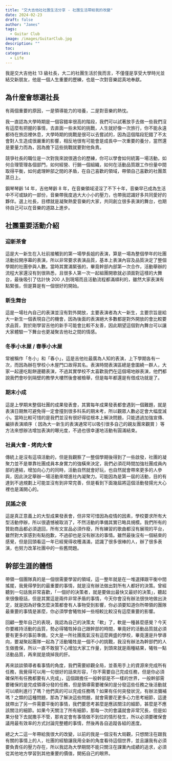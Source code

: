 ```yaml
---
title: "交大吉他社社團生活分享 - 社團生活帶給我的改變"
date: 2024-02-23
draft: false
author: "James"
tags:
  - Guitar Club
image: /images/GuitarClub.jpg
description: ""
toc: 
categories:
  - Life
---
```


我是交大吉他社 13 級社長，大二的社團生活於我而言，不僅僅是享受大學時光並結交新朋友，他是一個人生重要的歷練，也是一次對音樂認真地奉獻。

## **為什麼會想選社長**

有兩個重要的原因，一是領導能力的培養，二是對音樂的熱忱。

我一直認為大學時期是一個容錯率很高的階段，我們可以試著放手去做一些我們沒有這麼有把握的事情，去直面一些未知的挑戰，人生就好像一次旅行，你不能永遠都待在旅店裡休息，大學時期的挑戰是很可以去嘗試的，因為這個階段犯錯了不太會對人生造成很嚴重的影響，相反地很有可能會是成長中一次重要的養分，當然還是要量力而為，因為擔下這些挑戰就要對他負責。

競爭社長的職位是一次對我來說很適合的歷練，你可以學會如何統籌一場活動，如何合理管理各個部門，如何經營、行銷一個組織，如何在活動品質跟工作份量中間取得平衡，如何處理幹部之間的矛盾，在自己喜歡的領域，帶領自己喜歡的社團蒸蒸日上。

鋼琴琴齡 14 年，吉他琴齡 8 年，在音樂領域浸淫了不下十年，音樂早已成為生活中不可或缺的一部份，音樂帶我度過大大小小的壓力，也帶我認識好多共同愛好的夥伴。選上社長，目標就是凝聚熱愛音樂的大家，共同創立很多表演的舞台，也期待自己可以在音樂的道路上進步。

## **社團重要活動介紹**

### **迎新茶會**

這是大一新生在入社前接觸到的第一場學長姐的表演，算是一場為整個學年的社團活動拉開序幕的表演，所以非常要求表演品質，基本上表演內容及品質決定了整個學期的社團參與人數。當時其實滿緊張的，畢竟幹部內部第一次合作，活動舉辦的流程大家還沒有到很熟悉，且很多人第一次一起組團開歌就必須面對這樣的大舞台，最後吸引了估計快 200 人到現場而且活動流程都滿順利的，雖然大家表演有點緊張，但是算是有一個很好的開始。

### **新生舞台**

這是一場社內自己的表演並沒有對外開放，主要表演者為大一新生，主要宗旨是給大一新生一個表現自己的機會，因為後面的表演絕大多數都是對外開放的會比較要求品質，對於剛學習吉他的新手可能會比較不友善，因此期望這個對內舞台可以讓大家體驗一下舞台也更凝聚吉他社之間的情感。

### **冬季小木屋 / 春季小木屋**

常被稱作「冬小」和「春小」，這是吉他社最廣為人知的表演，上下學期各有一次，而因為辦在學校小木屋門口故得其名。表演時間表演區總是會圍繞一群人，大家一起邊吃鬆餅邊聽表演，不過其實學校不太喜歡我們在這個場地辦表演，他們都說我們會吵到隔壁的教學大樓然後會被檢舉，但是每年都還是有借成功就是了。

### **期末小成**

這是上學期末整個社團的成果發表會，其實每年成果發表都會遇到一個難題，就是表演日期無可避免得一定會撞到很多科系的期末考，所以觀眾人數必定會大幅度減小。當時比較可惜的是我們並沒有很好得從根本上解決問題，只能透過加強宣傳、編排表演順序（ 因為大一新生的表演通常可以吸引很多自己的親友團來觀賞 ）等方法來想辦法增加表演的曝光度，不過也很幸運地活動有圓滿結束。

### **社員大會 - 烤肉大會**

傳統上是沒有這項活動的，但是我觀察了一整個學期後得到了一些啟發，社團的凝聚力並不是單靠社團成員本身實力的強橫來決定，我們必須花時間加強社團成員內部的連結，增加向心力的同時，活動自然就會好玩，也自然就會帶來更多的人參與，因此決定舉辦一場活動來增進社內凝聚力。可能因為是第一屆的活動，目的有達到不過規劃上可能並沒有到非常完善，但是看到下面幾屆將這個活動發揚光大心裡也是滿開心的。

### **民謠之夜**

這是真正意義上的大型成果發表會，但非常可惜因為疫情的因素，學校要求所有大型活動停辦，所以很遺憾被取消了，不然活動的準備其實已略具規模。我們所有的贊助商品都必須退回，所有文宣品必須作廢，所有練習的歌曲都沒有展現的平台，雖然對大家感到有點抱歉，不過卻也是沒有辦法的事情。雖然最後沒有一個結束的感覺，但是回頭看這一年已經覺得收穫滿滿，認識了很多很棒的人，辦了很多表演，也努力改革社團中的一些舊問題。



## **幹部生涯的體悟**

帶領一個團隊真的是一個很需要學習的領域，這一整年就是在一堆選擇跟平衡中間搖擺，我覺得學到的最重要的事情，就是沒有辦法做出對所有人都好的決策。曾經聽到一句話我非常喜歡，「一個好的決策者，就是要做出最快又最好的決策」，聽起來很像廢話，但是其實這是兩件非常矛盾的事情，今天你會沒有辦法很快地做出決定，就是因為好像怎麼決策都會有人事物受到影響，你必須要知道你所帶領的團隊最重要的事情是甚麼，你必須學會犧牲掉一些相較比較沒有這麼重要的影響。

回顧一整年自己的表現，我認為自己的決策太「軟」了，軟是一種甚麼感覺？今天你要維持活動的品質，勢必得犧牲掉自己跟幹部的時間，畢竟好的活動品質就必須要有更多的事前準備，交大是一所社團風氣沒有這麼興盛的學校，畢竟還是升學導向，要凝聚起團隊一起為了活動犧牲是一個不小的挑戰，我沒有辦法為幹部們的人生做擔保，所以一直不敢狠下心增加大家工作量，到頭來就是兩種結果，犧牲一點活動品質，再來就是燒掉我的肝。

再來談談領導者看事情的角度，我們需要綜觀全局，並善用手上的資源來完成所有任務，我覺得可以用一句很好的話來形容，「你不需要自己完成任務，但是你必須確保所有任務都要有人完成」，這個跟擔任一般幹部是不一樣的世界，一般幹部需要確保的是完成領導分發的任務，但是領導需要確保的是分發這些任務之後活動就可以順利進行了嗎？他們真的可以完成任務嗎？如果有任何突發狀況，有辦法彌補嗎？之類的這種問題，那為了解決這些問題，就會需要花更多心力思考細節，這邊就帶出了另一件需要平衡的事情，我們要思考甚麼是應該關注的細節，甚麼是不應該關注的細節。如果今天關注了所有細節，那每一次的會議就會非常冗長，但是如果分發下去就撒手不管，那肯定會有事情做不到位的情形發生，所以必須要確保會議用最有效率的方式討論完整體的事情，然後再各自追蹤各組的進度。

總之大二這一年帶給我很大的改變，以前的我是一個沒有大局觀，只想關注在跟我有關的事情上的人，社團的經驗讓我用全新的角度看待這個世界，並且讓我有必須要負責任的壓力存在，所以我認為大學期間不能只關注在課業內成績的追求，必須從其他地方學習到其他重要的價值，開拓自己的眼界。